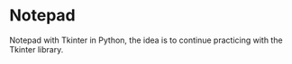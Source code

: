 # Notepad
Notepad with Tkinter in Python, the idea is to continue practicing with the Tkinter library.
